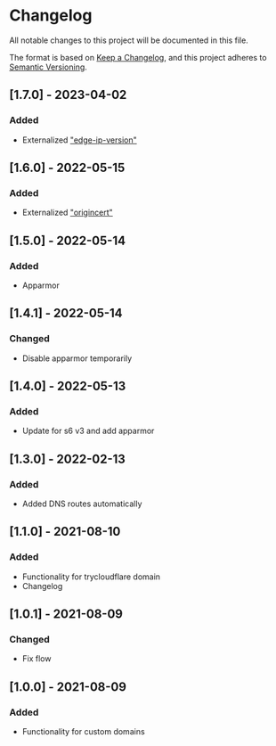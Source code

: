 # Changelog

All notable changes to this project will be documented in this file.

The format is based on [Keep a Changelog][keepachangelog],
and this project adheres to [Semantic Versioning][semver].

## [1.7.0] - 2023-04-02

### Added

- Externalized ["edge-ip-version"][edge-ip-version]

## [1.6.0] - 2022-05-15

### Added

- Externalized ["origincert"][origincert]

## [1.5.0] - 2022-05-14

### Added

- Apparmor

## [1.4.1] - 2022-05-14

### Changed

- Disable apparmor temporarily

## [1.4.0] - 2022-05-13

### Added

- Update for s6 v3 and add apparmor

## [1.3.0] - 2022-02-13

### Added

- Added DNS routes automatically

## [1.1.0] - 2021-08-10

### Added

- Functionality for trycloudflare domain
- Changelog

## [1.0.1] - 2021-08-09

### Changed

- Fix flow

## [1.0.0] - 2021-08-09

### Added

- Functionality for custom domains

[semver]: https://semver.org/spec/v2.0.0.html
[keepachangelog]: https://keepachangelog.com/en/1.0.0/
[origincert]: https://developers.cloudflare.com/cloudflare-one/connections/connect-apps/install-and-setup/tunnel-guide/local/local-management/arguments/#origincert
[edge-ip-version]: https://developers.cloudflare.com/cloudflare-one/connections/connect-apps/install-and-setup/tunnel-guide/local/local-management/arguments/#edge-ip-version
